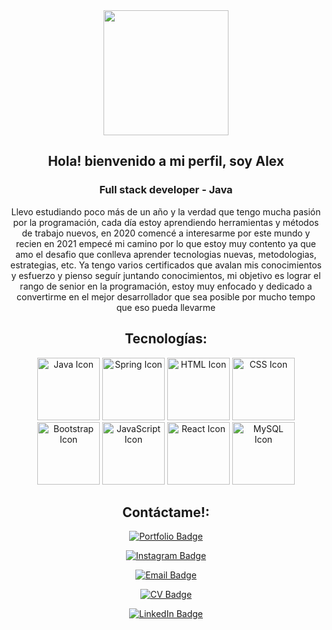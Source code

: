 <div id="header" align="center">
  <img src="https://media.giphy.com/media/nQP9yiMT2MPShAAjHV/giphy.gif" width="200"/>
  <h2>Hola! bienvenido a mi perfil, soy Alex</h2>
  <h3> Full stack developer - Java </h3>
  <p>Llevo estudiando poco más de un año y la verdad que tengo mucha pasión por la programación, cada día estoy aprendiendo herramientas y métodos de trabajo nuevos, en 2020 comencé a interesarme por este mundo y recien en 2021 empecé mi camino por lo que estoy muy contento ya que amo el desafio que conlleva aprender tecnologias nuevas, metodologias, estrategias, etc. Ya tengo varios certificados que avalan mis conocimientos y esfuerzo y pienso seguír juntando conocimientos, mi objetivo es lograr el rango de senior en la programación, estoy muy enfocado y dedicado a convertirme en el mejor desarrollador que sea posible por mucho tempo que eso pueda llevarme</p>
  </div>
<h2 id="tecnologias" align="center">Tecnologías: </h2>
<div align="center">
  <img src="https://img.icons8.com/color/100/000000/java-coffee-cup-logo--v1.png" alt="Java Icon" width="100"/>
  <img src="https://img.icons8.com/color/100/000000/spring-logo--v1.png" alt="Spring Icon" width="100"/>
  <img src="https://img.icons8.com/color/100/000000/html-5--v1.png" alt="HTML Icon" width="100"/>
  <img src="https://img.icons8.com/color/100/000000/css3--v1.png" alt="CSS Icon" width="100"/>
  <img src="https://img.icons8.com/color/48/000000/bootstrap.png" alt="Bootstrap Icon" width="100">
  <img src="https://img.icons8.com/color/100/000000/javascript--v1.png" alt="JavaScript Icon" width="100"/>
  <img src="https://img.icons8.com/officel/100/000000/react.png" alt="React Icon" width="100"/>
  <img src="https://img.icons8.com/color/100/000000/mysql-logo.png" alt="MySQL Icon" width="100"/>
</div>

<h2 id="contactame" align="center">Contáctame!: </h2>
  <div align="center">
  <p>
  <a href="http://alexandromoroz.github.io">
    <img src="https://img.shields.io/badge/-Portfolio-000000?style=flat&logo=github&logoColor=white" alt="Portfolio Badge">
  </a>
</p>
<p>
  <a href="https://www.instagram.com/alex_moroz5/">
    <img src="https://img.shields.io/badge/-Instagram-E4405F?style=flat&logo=instagram&logoColor=white" alt="Instagram Badge">
  </a>
  </p>
  <p>
  <a href="mailto:AlexandroMoroz5@gmail.com">
    <img src="https://img.shields.io/badge/-Email-D14836?style=flat&logo=gmail&logoColor=white" alt="Email Badge">
  </a>
</p>
<p>
  <a href="https://drive.google.com/file/d/1-iSiC9sx6etbBW-nFz2im7mjOi20W0CE/view?usp=drive_link">
    <img src="https://img.shields.io/badge/-CV-4285F4?style=flat&logo=google-drive&logoColor=white" alt="CV Badge">
  </a>
  </p>
<p>
  <a href="https://www.linkedin.com/in/ivan-alexandro-moroz-java-developer-trainee/">
    <img src="https://img.shields.io/badge/-LinkedIn-0077B5?style=flat&logo=linkedin&logoColor=white" alt="LinkedIn Badge">
  </a>
</p>
  </div>
